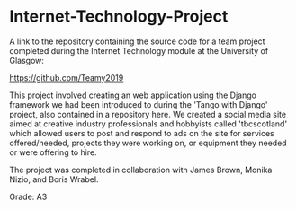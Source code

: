 # Internet-Technology-Project
A link to the repository containing the source code for a team project completed during the Internet Technology module at the University 
of Glasgow:

https://github.com/Teamy2019

This project involved creating an web application using the Django framework we had been introduced to during the  'Tango with Django' project, 
also contained in a repository here. We created a social media site aimed at creative industry professionals and hobbyists called 'tbcscotland'
which allowed users to post and respond to ads on the site for services offered/needed, projects they were working on, or equipment they 
needed or were offering to hire. 

The project was completed in collaboration with James Brown, Monika Nizio, and Boris Wrabel.

Grade: A3
